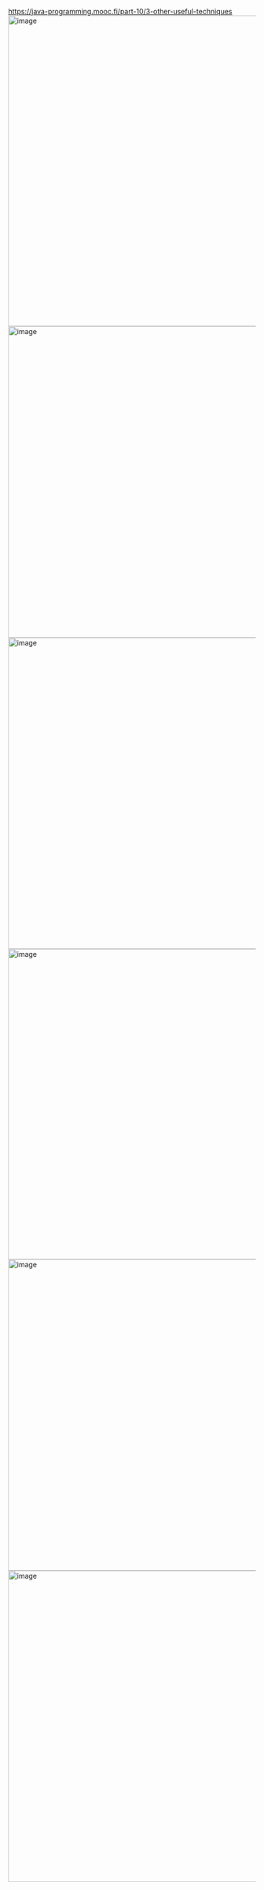https://java-programming.mooc.fi/part-10/3-other-useful-techniques <br>
<img width="631" alt="image" src="https://user-images.githubusercontent.com/50223740/183749678-725810be-41c7-4bab-84c0-4e9f90a5d8df.png">
<img width="632" alt="image" src="https://user-images.githubusercontent.com/50223740/183749696-41a0e3c8-d2fe-4a61-8296-7afd35aa4c68.png">
<img width="632" alt="image" src="https://user-images.githubusercontent.com/50223740/183749731-49acc10e-f8d6-4154-9a3c-fdcc2b392e86.png">
<img width="630" alt="image" src="https://user-images.githubusercontent.com/50223740/183749766-8561b938-48d5-4ab9-8e4c-89c6fa7e9fd7.png">
<img width="632" alt="image" src="https://user-images.githubusercontent.com/50223740/183749799-344c717a-3f6c-4a7f-b4f3-def0db1a949b.png">
<img width="632" alt="image" src="https://user-images.githubusercontent.com/50223740/183749827-2a38d536-22f8-435c-9c79-efe9e9480274.png">


